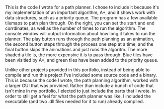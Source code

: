 This is the code I wrote for a path planner. I chose to include it because it's my implementation of an important algorithm, A*, and it shows work with data structures, such as a priority queue. The program has a few available tilemaps to path plan through. On the right, you can set the start and end corrdinates, as well as the number of times to run the algorithm. The console window will output information about how long it takes to run the planner. The play button runs through the path planning as an animation, the second button steps through the process one step at a time, and the final button skips the animations and just runs the algoritm. The more shaded a tile is, the more expensive it is to pass through. Blue tiles have been visitied by A*, and green tiles have been added to the priority queue.

Unlike other projects provided in this portfolio, instead of being able to compile and run this project I've included some source code and a binary. This is because the code I wrote, the path planning algorithm, worked with a larger GUI that was provided. Rather than include a bunch of code that isn't mine in my portfolio, I elected to just include the parts that I wrote. In order to still get a feel for what the path planner was like, I included the executable (and two .dll files needed for it to run) already compiled.  